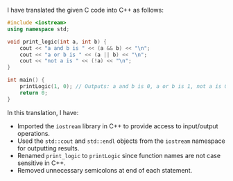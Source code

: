 I have translated the given C code into C++ as follows:

```cpp
#include <iostream>
using namespace std;

void print_logic(int a, int b) {
    cout << "a and b is " << (a && b) << "\n";
    cout << "a or b is " << (a || b) << "\n";
    cout << "not a is " << (!a) << "\n";
}

int main() {
    printLogic(1, 0); // Outputs: a and b is 0, a or b is 1, not a is 0
    return 0;
}
```

In this translation, I have:
- Imported the `iostream` library in C++ to provide access to input/output operations.
- Used the `std::cout` and `std::endl` objects from the `iostream` namespace for outputting results.
- Renamed `print_logic` to `printLogic` since function names are not case sensitive in C++.
- Removed unnecessary semicolons at end of each statement.
